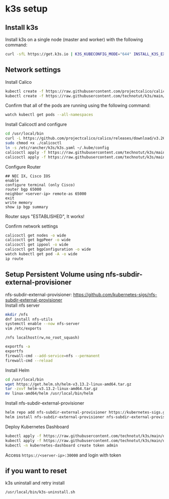 # k3s setup
## Install k3s
Install k3s on a single node (master and worker) with the following command:
```bash
curl -sfL https://get.k3s.io | K3S_KUBECONFIG_MODE="644" INSTALL_K3S_EXEC="--flannel-backend=none --cluster-cidr=10.244.0.0/16 --disable-network-policy --disable=traefik" sh -
```
## Network settings
Install Calico
```bash
kubectl create -f https://raw.githubusercontent.com/projectcalico/calico/v3.26.4/manifests/tigera-operator.yaml
kubectl create -f https://raw.githubusercontent.com/technotut/k3s/main/calico-manifest/custom-resources.yaml
```
Confirm that all of the pods are running using the following command:
```bash
watch kubectl get pods --all-namespaces
```
Install Calicoctl and configure
```bash
cd /usr/local/bin
curl -L https://github.com/projectcalico/calico/releases/download/v3.26.4/calicoctl-linux-amd64 -o calicoctl
sudo chmod +x ./calicoctl
ln -s /etc/rancher/k3s/k3s.yaml ~/.kube/config
calicoctl apply -f https://raw.githubusercontent.com/technotut/k3s/main/calico-manifest/bgppeer.yaml
calicoctl apply -f https://raw.githubusercontent.com/technotut/k3s/main/calico-manifest/bgpconfig.yaml
```
Configure Router
```
## NEC IX, Cisco IOS
enable
configure terminal (only Cisco)
router bgp 65000
neighbor <server-ip> remote-as 65000
exit
write memory
show ip bgp summary
```
Router says "ESTABLISHED", It works!

Confirm network settings
```bash
calicoctl get nodes -o wide
calicoctl get bgpPeer -o wide
calicoctl get ippool -o wide
calicoctl get bgpConfiguration -o wide
watch kubectl get pod -A -o wide
ip route
```

## Setup Persistent Volume using nfs-subdir-external-provisioner
nfs-subdir-external-provisioner: https://github.com/kubernetes-sigs/nfs-subdir-external-provisioner  
Install nfs server
```bash
mkdir /nfs
dnf install nfs-utils
systemctl enable --now nfs-server
vim /etc/exports
```
``` /etc/exports
/nfs localhost(rw,no_root_squash)
```
```bash
exportfs -a
exportfs
firewall-cmd --add-service=nfs --permanent
firewall-cmd --reload
```
Install Helm
```bash
cd /usr/local/bin
wget https://get.helm.sh/helm-v3.13.2-linux-amd64.tar.gz
tar -zxvf helm-v3.13.2-linux-amd64.tar.gz
mv linux-amd64/helm /usr/local/bin/helm 
```
Install nfs-subdir-external-provisioner
```bash
helm repo add nfs-subdir-external-provisioner https://kubernetes-sigs.github.io/nfs-subdir-external-provisioner/
helm install nfs-subdir-external-provisioner nfs-subdir-external-provisioner/nfs-subdir-external-provisioner --set nfs.server=localhost --set nfs.path=/nfs
```
Deploy Kubernetes Dashboard
```bash
kubectl apply -f https://raw.githubusercontent.com/technotut/k3s/main/dashboard/recommended.yaml
kubectl apply -f https://raw.githubusercontent.com/technotut/k3s/main/dashboard/admin.yaml
kubectl -n kubernetes-dashboard create token admin
```
Access `https://<server-ip>:30000` and login with token

## if you want to reset
k3s uninstall and retry install
```bash
/usr/local/bin/k3s-uninstall.sh
```